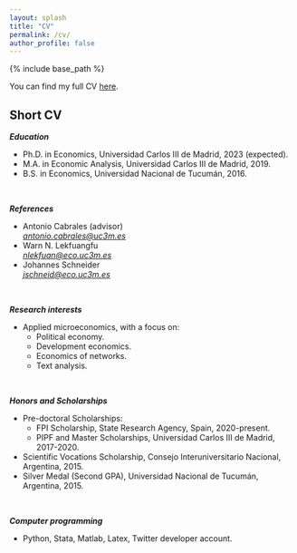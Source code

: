 ```yaml
---
layout: splash
title: "CV"
permalink: /cv/
author_profile: false
---
```


{% include base_path %}

You can find my full CV [here](https://alejandraagustinamartinez.github.io/files/martinez_cv.pdf). 
<br>

## Short CV 

***Education***
* Ph.D. in Economics, Universidad Carlos III de Madrid, 2023 (expected).
* M.A. in Economic Analysis, Universidad Carlos III de Madrid, 2019.
* B.S. in Economics, Universidad Nacional de Tucumán, 2016.
<br>

***References***
* Antonio Cabrales (advisor) <br>
        *<a href="mailto:antonio.cabrales@uc3m.es">antonio.cabrales@uc3m.es</a>*
* Warn N. Lekfuangfu <br>
        *<a href="mailto:nlekfuan@eco.uc3m.es">nlekfuan@eco.uc3m.es</a>*
* Johannes Schneider <br>
        *<a href="mailto:jschneid@eco.uc3m.es">jschneid@eco.uc3m.es</a>*
<br>        

***Research interests***
* Applied microeconomics, with a focus on: 
     * Political economy.
     * Development economics.
     * Economics of networks.
     * Text analysis.
<br>

***Honors and Scholarships***
* Pre-doctoral Scholarships:
    * FPI Scholarship, State Research Agency, Spain, 2020-present.
    * PIPF and Master Scholarships, Universidad Carlos III de Madrid, 2017-2020. 
* Scientific Vocations Scholarship, Consejo Interuniversitario Nacional, Argentina, 2015.
* Silver Medal (Second GPA), Universidad Nacional de Tucumán, Argentina, 2015.
<br>

***Computer programming***
* Python, Stata, Matlab, Latex, Twitter developer account.

